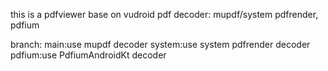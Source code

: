 this is a pdfviewer base on vudroid
pdf decoder: mupdf/system pdfrender, pdfium

branch:
main:use mupdf decoder
system:use system pdfrender decoder
pdfium:use PdfiumAndroidKt decoder